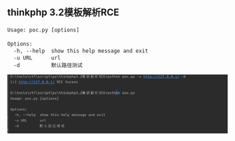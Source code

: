 ## thinkphp 3.2模板解析RCE ##
```text
Usage: poc.py [options]

Options:
  -h, --help  show this help message and exit
  -u URL      url
  -d          默认路径测试
```
![](check.png)